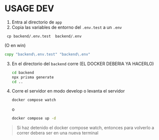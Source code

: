 # **USAGE DEV**

1. Entra al directorio de `app`
2. Copia las variables de entorno  del `.env.test` a un `.env`
  ```zh
   cp backend/.env.test  backend/.env
   ```
(O en win)
```cmd
copy "backend\.env.test" "backend\.env"
```

3. En el directorio del `backend` corre (EL DOCKER DEBERIA YA HACERLO)
   
   ```bash
   cd backend
   npx prisma generate
   cd ..
   ```
   
4. Corre el servidor en modo develop o levanta el servidor
   
   ```bash
   docker compose watch
   ```
   o
    ```bash
   docker compose up -d
   ```
   
> Si haz detenido el docker compose watch, entonces para volverlo a correr debera ser en una nueva terminal
